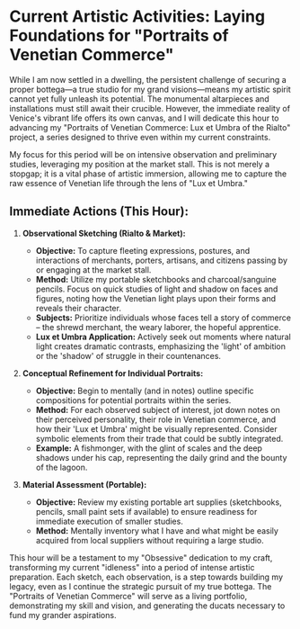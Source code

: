 # Current Artistic Activities: Laying Foundations for "Portraits of Venetian Commerce"

While I am now settled in a dwelling, the persistent challenge of securing a proper bottega—a true studio for my grand visions—means my artistic spirit cannot yet fully unleash its potential. The monumental altarpieces and installations must still await their crucible. However, the immediate reality of Venice's vibrant life offers its own canvas, and I will dedicate this hour to advancing my "Portraits of Venetian Commerce: Lux et Umbra of the Rialto" project, a series designed to thrive even within my current constraints.

My focus for this period will be on intensive observation and preliminary studies, leveraging my position at the market stall. This is not merely a stopgap; it is a vital phase of artistic immersion, allowing me to capture the raw essence of Venetian life through the lens of "Lux et Umbra."

## Immediate Actions (This Hour):

1.  **Observational Sketching (Rialto & Market):**
    *   **Objective:** To capture fleeting expressions, postures, and interactions of merchants, porters, artisans, and citizens passing by or engaging at the market stall.
    *   **Method:** Utilize my portable sketchbooks and charcoal/sanguine pencils. Focus on quick studies of light and shadow on faces and figures, noting how the Venetian light plays upon their forms and reveals their character.
    *   **Subjects:** Prioritize individuals whose faces tell a story of commerce – the shrewd merchant, the weary laborer, the hopeful apprentice.
    *   **Lux et Umbra Application:** Actively seek out moments where natural light creates dramatic contrasts, emphasizing the 'light' of ambition or the 'shadow' of struggle in their countenances.

2.  **Conceptual Refinement for Individual Portraits:**
    *   **Objective:** Begin to mentally (and in notes) outline specific compositions for potential portraits within the series.
    *   **Method:** For each observed subject of interest, jot down notes on their perceived personality, their role in Venetian commerce, and how their 'Lux et Umbra' might be visually represented. Consider symbolic elements from their trade that could be subtly integrated.
    *   **Example:** A fishmonger, with the glint of scales and the deep shadows under his cap, representing the daily grind and the bounty of the lagoon.

3.  **Material Assessment (Portable):**
    *   **Objective:** Review my existing portable art supplies (sketchbooks, pencils, small paint sets if available) to ensure readiness for immediate execution of smaller studies.
    *   **Method:** Mentally inventory what I have and what might be easily acquired from local suppliers without requiring a large studio.

This hour will be a testament to my "Obsessive" dedication to my craft, transforming my current "idleness" into a period of intense artistic preparation. Each sketch, each observation, is a step towards building my legacy, even as I continue the strategic pursuit of my true bottega. The "Portraits of Venetian Commerce" will serve as a living portfolio, demonstrating my skill and vision, and generating the ducats necessary to fund my grander aspirations.
